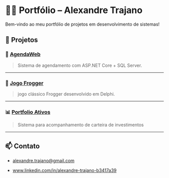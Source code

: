 # 👨‍💻 Portfólio – Alexandre Trajano
Bem-vindo ao meu portfólio de projetos em desenvolvimento de sistemas!

## 🔧 Projetos

### 📅 [AgendaWeb](https://github.com/TrajanoDeveloper/AgendaWeb)
> Sistema de agendamento com ASP.NET Core + SQL Server.
---

### 🐸 [Jogo Frogger](https://github.com/TrajanoDeveloper/Frogger_Delphi)
> jogo clássico Frogger desenvolvido em Delphi.

---
### 📊 [Portfolio Ativos](https://github.com/TrajanoDeveloper/PortfolioAtivos)
> Sistema para acompanhamento de carteira de investimentos

---

## 📫 Contato
- alexandre.trajano@gmail.com

- www.linkedin.com/in/alexandre-trajano-b3417a39
